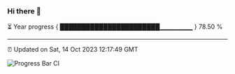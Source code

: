 ### Hi there 👋

⏳ Year progress { ███████████████████████▁▁▁▁▁▁▁ } 78.50 %

---

⏰ Updated on Sat, 14 Oct 2023 12:17:49 GMT

![Progress Bar CI](https://github.com/liununu/liununu/workflows/Progress%20Bar%20CI/badge.svg)
